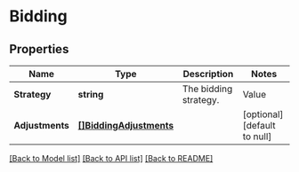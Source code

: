 # Bidding

## Properties
Name | Type | Description | Notes
------------ | ------------- | ------------- | -------------
**Strategy** | **string** | The bidding strategy. | Value | Strategy name | Description | |----------------|---------------|-------------| | &#x60;legacyForSales&#x60; | Dynamic bids - down only | Lowers your bids in real time when your ad may be less likely to convert to a sale. Campaigns created before the release of the bidding controls feature used this setting by default. | | &#x60;autoForSales&#x60; | Dynamic bids - up and down | Increases or decreases your bids in real time by a maximum of 100%. With this setting bids increase when your ad is more likely to convert to a sale, and bids decrease when less likely to convert to a sale. | | &#x60;manual&#x60; | Fixed bid | Uses your exact bid and any placement adjustments you set, and is not subject to dynamic bidding. | | [optional] [default to null]
**Adjustments** | [**[]BiddingAdjustments**](Bidding_adjustments.md) |  | [optional] [default to null]

[[Back to Model list]](../README.md#documentation-for-models) [[Back to API list]](../README.md#documentation-for-api-endpoints) [[Back to README]](../README.md)

